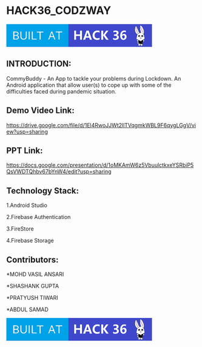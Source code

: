 # HACK36_CODZWAY
![GitHub Logo](/Made-at-Hack-36.png)

## INTRODUCTION:
CommyBuddy - An App to tackle your problems during Lockdown.
An Android application that allow user(s) to cope up with some of the difficulties faced during pandemic situation.

## Demo Video Link:
https://drive.google.com/file/d/1El4RwoJJWt2llTVqgmkWBL9F6qygLGgV/view?usp=sharing

## PPT Link:
https://docs.google.com/presentation/d/1oMKAmW6z5VbuulctkxeYSRbiP5QsVWDTQhbv67bYnW4/edit?usp=sharing

## Technology Stack:

1.Android Studio

2.Firebase Authentication

3.FireStore

4.Firebase Storage

## Contributors:

*MOHD VASIL ANSARI

*SHASHANK GUPTA

*PRATYUSH TIWARI

*ABDUL SAMAD

![GitHub Logo](/Made-at-Hack-36.png)


